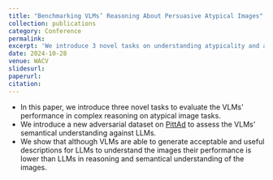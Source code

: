 ```yaml
---
title: "Benchmarking VLMs’ Reasoning About Persuasive Atypical Images"
collection: publications
category: Conference
permalink: 
excerpt: 'We introduce 3 novel tasks on understanding atypicality and an adversarial dataset on PittAd dataset.'
date: 2024-10-28
venue: WACV
slidesurl: 
paperurl: 
citation: 
---
```


* In this paper, we introduce three novel tasks to evaluate the VLMs' performance in complex reasoning on atypical image tasks.
* We introduce a new adversarial dataset on [PittAd](https://people.cs.pitt.edu/~kovashka/hussain_zhang_kovashka_ads_cvpr2017.pdf) to assess the VLMs' semantical understanding against LLMs.
* We show that although VLMs are able to generate acceptable and useful descriptions for LLMs to understand the images their performance is lower than LLMs in reasoning and semantical understanding of the images.
